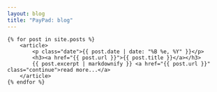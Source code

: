 ```yaml
---
layout: blog
title: "PayPad: blog"
---
```


<div>

	{% for post in site.posts %}
		<article>
			<p class="date">{{ post.date | date: "%B %e, %Y" }}</p>
			<h3><a href="{{ post.url }}">{{ post.title }}</a></h3>
			{{ post.excerpt | markdownify }} <a href="{{ post.url }}" class="continue">read more...</a>
		</article>
	{% endfor %}

</div>
